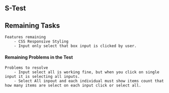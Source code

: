 ## S-Test

## Remaining Tasks

    Features remaining
        - CSS Responsive Styling
        - Input only select that box input is clicked by user.

#### Remaining Problems in the Test

    Problems to resolve
        - Input select all is working fine, but when you click on single input it is selecting all inputs.
        - Select All inpout and each individual must show items count that how many items are select on each input click or select all.
